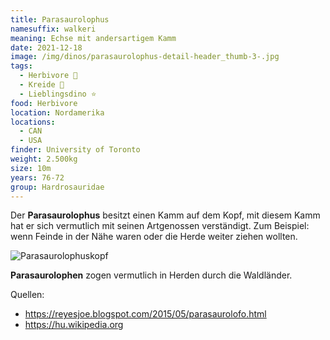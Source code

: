 ```yaml
---
title: Parasaurolophus
namesuffix: walkeri
meaning: Echse mit andersartigem Kamm
date: 2021-12-18
image: /img/dinos/parasaurolophus-detail-header_thumb-3-.jpg
tags:
  - Herbivore 🌿
  - Kreide 🦴
  - Lieblingsdino ⭐
food: Herbivore
location: Nordamerika
locations:
  - CAN
  - USA
finder: University of Toronto
weight: 2.500kg
size: 10m
years: 76-72
group: Hardrosauridae
---
```

Der **Parasaurolophus** besitzt einen Kamm auf dem Kopf, mit diesem Kamm hat er sich vermutlich mit seinen Artgenossen verständigt. Zum Beispiel: wenn Feinde in der Nähe waren oder die Herde weiter ziehen wollten.

![Parasaurolophuskopf](/img/dinos/parasuarolophus-kopf.jpg)

 **Parasaurolophen** zogen vermutlich in Herden durch die Waldländer.

Quellen: 

* <https://reyesjoe.blogspot.com/2015/05/parasaurolofo.html>
* [](https://reyesjoe.blogspot.com/2015/05/parasaurolofo.html)<https://hu.wikipedia.org>